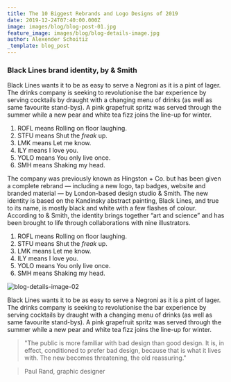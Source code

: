 ```yaml
---
title: The 10 Biggest Rebrands and Logo Designs of 2019
date: 2019-12-24T07:40:00.000Z
image: images/blog/blog-post-01.jpg
feature_image: images/blog/blog-details-image.jpg
author: Alexender Schoitiz
_template: blog_post
---
```



### Black Lines brand identity, by & Smith

Black Lines wants it to be as easy to serve a Negroni as it is a pint of lager. The drinks company is seeking to revolutionise the bar experience by serving cocktails by draught with a changing menu of drinks (as well as same favourite stand-bys). A pink grapefruit spritz was served through the summer while a new pear and white tea fizz joins the line-up for winter.

1. ROFL means Rolling on floor laughing.
2. STFU means Shut the *freak* up.
3. LMK means Let me know.
4. ILY means I love you.
5. YOLO means You only live once.
6. SMH means Shaking my head.

The company was previously known as Hingston + Co. but has been given a complete rebrand — including a new logo, tap badges, website and branded material — by London-based design studio & Smith. The new identity is based on the Kandinsky abstract painting, Black Lines, and true to its name, is mostly black and white with a few flashes of colour. According to & Smith, the identity brings together “art and science” and has been brought to life through collaborations with nine illustrators.

1. ROFL means Rolling on floor laughing.
2. STFU means Shut the *freak* up.
3. LMK means Let me know.
4. ILY means I love you.
5. YOLO means You only live once.
6. SMH means Shaking my head.

![blog-details-image-02](https://user-images.githubusercontent.com/16266381/71399826-2009b380-264f-11ea-9bc3-59d7fa9a9994.jpg)

Black Lines wants it to be as easy to serve a Negroni as it is a pint of lager. The drinks company is seeking to revolutionise the bar experience by serving cocktails by draught with a changing menu of drinks (as well as same favourite stand-bys). A pink grapefruit spritz was served through the summer while a new pear and white tea fizz joins the line-up for winter.

> "The public is more familiar with bad design than good design. It is, in effect, conditioned to prefer bad design, because that is what it lives with. The new becomes threatening, the old reassuring."



> Paul Rand, graphic designer

